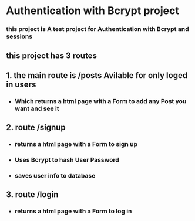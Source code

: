 # Authentication with Bcrypt project
### this project is A test project for Authentication with Bcrypt and sessions 
## this project has 3 routes 
## 1. the main route is /posts Avilable for only loged in users
  - ### Which returns a html page with a Form to add any Post you want and see it 
## 2. route  /signup
- ### returns a html page with a Form to sign up 
- ### Uses Bcrypt to  hash User Password
- ### saves user info to database 
## 3. route  /login   
  - ### returns a html page with a Form to log in 



